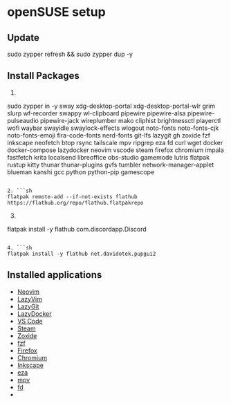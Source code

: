 # openSUSE setup
## Update
sudo zypper refresh && sudo zypper dup -y

## Install Packages

1. ```sh
sudo zypper in -y sway xdg-desktop-portal xdg-desktop-portal-wlr grim slurp wf-recorder swappy wl-clipboard pipewire pipewire-alsa pipewire-pulseaudio pipewire-jack wireplumber mako cliphist brightnessctl playerctl wofi waybar swayidle swaylock-effects wlogout noto-fonts noto-fonts-cjk noto-fonts-emoji fira-code-fonts nerd-fonts git-lfs lazygit gh zoxide fzf inkscape neofetch btop rsync tailscale mpv ripgrep eza fd curl wget docker docker-compose lazydocker neovim vscode steam firefox chromium impala fastfetch krita localsend libreoffice obs-studio gamemode lutris flatpak rustup kitty thunar thunar-plugins gvfs tumbler network-manager-applet blueman kanshi gcc python python-pip gamescope
```

2. ```sh
flatpak remote-add --if-not-exists flathub https://flathub.org/repo/flathub.flatpakrepo
```

3. ```sh
flatpak install -y flathub com.discordapp.Discord
```

4. ```sh
flatpak install -y flathub net.davidotek.pupgui2 
```

## Installed applications
- [Neovim](https://neovim.io/)
- [LazyVim](https://www.lazyvim.org/)
- [LazyGit](https://github.com/jesseduffield/lazygit)
- [LazyDocker](https://github.com/jesseduffield/lazydocker)
- [VS Code](https://code.visualstudio.com)
- [Steam](https://en.opensuse.org/Steam)
- [Zoxide](https://github.com/ajeetdsouza/zoxide)
- [fzf](https://junegunn.github.io/fzf/)
- [Firefox](https://www.mozilla.org/en-US/firefox)
- [Chromium](https://www.chromium.org/)
- [Inkscape](https://inkscape.org/)
- [eza](https://github.com/eza-community/eza)
- [mpv](https://mpv.io/)
- [fd](https://github.com/sharkdp/fd)
- 
